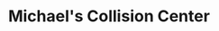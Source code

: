 ---
title: "Michael's Collision Center"
url: /burien/michaels-collision-center/
shop: car repair
---